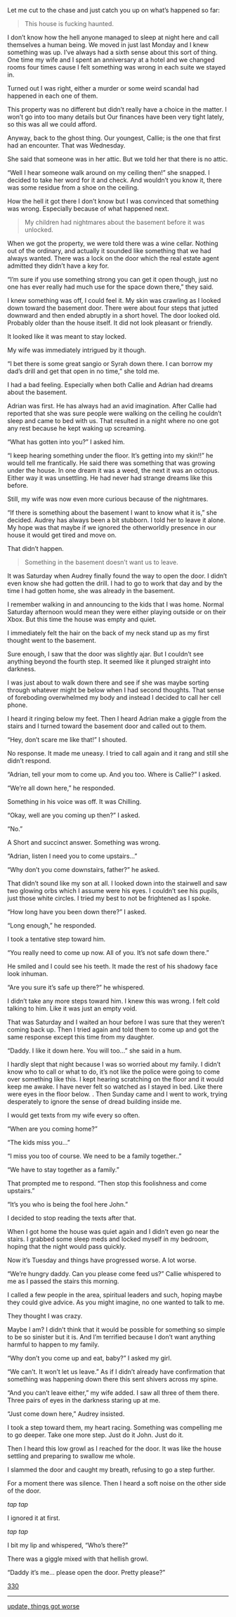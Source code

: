 Let me cut to the chase and just catch you up on what’s happened so far: 

 >This house is fucking haunted. 

 I don’t know how the hell anyone managed to sleep at night  here and call themselves a human being. We moved in just last Monday and I knew something was up. I’ve always had a sixth sense about this sort of thing. One time my wife and I spent an anniversary at a hotel and we changed rooms four times cause I felt something was wrong in each suite we stayed in. 

Turned out I was right, either a murder or some weird scandal had happened in each one of them. 

This property was no different but didn’t really have a choice in the matter. I won’t go into too many details but Our finances have been very tight lately, so this was all we could afford. 

Anyway, back to the ghost thing. Our youngest, Callie; is the one that first had an encounter. That was Wednesday. 

She said that someone was in her attic. But we told her that there is no attic. 

“Well I hear someone walk around on my ceiling then!” she snapped. I decided to take her word for it and check. And wouldn’t you know it, there was some residue from a shoe on the ceiling. 

How the hell it got there I don’t know but I was convinced that something was wrong. Especially because of what happened next. 

 >My children had nightmares about the basement before it was unlocked. 

When we got the property, we were told there was a wine cellar. Nothing out of the ordinary, and actually it sounded like something that we had always wanted. There was a lock on the door which the real estate agent admitted they didn’t have a key for. 

“I’m sure if you use something strong you can get it open though, just no one has ever really had much use for the space down there,” they said. 

I knew something was off, I could feel it. My skin was crawling as I looked down toward the basement door. There were about four steps that jutted downward and then ended abruptly in a short hovel. The door looked old. Probably older than the house itself.  It did not look pleasant or friendly. 

It looked like it was meant to stay locked. 

My wife was immediately intrigued by it though. 

“I bet there is some great sangio or Syrah down there. I can borrow my dad’s drill and get that open in no time,” she told me. 

I had a bad feeling. Especially when both Callie and Adrian had dreams about the basement. 

Adrian was first. He has always had an avid imagination. After Callie had reported that she was sure people were walking on the ceiling he couldn’t sleep and came to bed with us. That resulted in a night where no one got any rest because he kept waking up screaming. 

“What has gotten into you?” I asked him. 

“I keep hearing something under the floor. It’s getting into my skin!!” he would tell me frantically. He said there was something that was growing under the house. In one dream it was a weed, the next it was an octopus. Either way it was unsettling. He had never had strange dreams like this before. 

Still, my wife was now even more curious because of the nightmares. 

“If there is something about the basement I want to know what it is,” she decided. 
Audrey has always been a bit stubborn. I told her to leave it alone. My hope was that maybe if we ignored the otherworldly presence in our house it would get tired and move on. 

That didn’t happen. 

>Something in the basement doesn’t want us to leave. 

It was Saturday when Audrey finally found the way to open the door. I didn’t even know she had gotten the drill. I had to go to work that day and by the time I had gotten home, she was already in the basement. 

I remember walking in and announcing to the kids that I was home. Normal Saturday afternoon would mean they were either playing outside or on their Xbox. 
But this time the house was empty and quiet. 

I immediately felt the hair on the back of my neck stand up as my first thought went to the basement. 

Sure enough, I saw that the door was slightly ajar. But I couldn’t see anything beyond the fourth step. It seemed like it plunged straight into darkness. 

I was just about to walk down there and see if she was maybe sorting through whatever might be below when I had second thoughts. That sense of foreboding overwhelmed my body and instead I decided to call her cell phone. 

I heard it ringing below my feet. Then I heard Adrian make a giggle from the stairs and I turned toward the basement door and called out to them. 

“Hey, don’t scare me like that!” I shouted. 

No response. It made me uneasy. I tried to call again and it rang and still she didn’t respond. 

“Adrian, tell your mom to come up. And you too. Where is Callie?” I asked. 

“We’re all down here,” he responded. 

Something in his voice was off. It was Chilling. 

“Okay, well are you coming up then?” I asked. 

“No.” 

A Short and succinct answer. Something was wrong. 

“Adrian, listen I need you to come upstairs…” 

“Why don’t you come downstairs, father?” he asked. 

That didn’t sound like my son at all. I looked down into the stairwell and saw two glowing orbs which I assume were his eyes. I couldn’t see his pupils, just those white circles.  I tried my best to not be frightened as I spoke. 

“How long have you been down there?” I asked. 

“Long enough,” he responded. 

I took a tentative step toward him. 

“You really need to come up now. All of you. It’s not safe down there.” 

He smiled and I could see his teeth. It made the rest of his shadowy face look inhuman. 

“Are you sure it’s safe up there?” he whispered. 

I didn’t take any more steps toward him. I knew this was wrong. I felt cold talking to him. Like it was just an empty void. 

That was Saturday and I waited an hour before I was sure that they weren’t coming back up. Then I tried again and told them to come up and got the same response except this time from my daughter. 

“Daddy. I like it down here. You will too…” she said in a hum. 

I hardly slept that night because I was so worried about my family. I didn’t know who to call or what to do, it’s not like the police were going to come over something like this. I kept hearing scratching on the floor and it would keep me awake. I have never felt so watched as I stayed in bed. Like there were eyes in the floor below. 
. Then Sunday came and I went to work,  trying desperately to ignore the sense of dread building inside me. 

I would get texts from my wife every so often. 

“When are you coming home?”

“The kids miss you…”

“I miss you too of course. We need to be a family together..”

“We have to stay together as a family.” 

That prompted me to respond. “Then stop this foolishness and come upstairs.”

“It’s you who is being the fool here John.” 

I decided to stop reading the texts after that. 

When I got home the house was quiet again and I didn’t even go near the stairs. I grabbed some sleep meds and locked myself in my bedroom, hoping that the night would pass quickly. 


Now it’s Tuesday and things have progressed worse. A lot worse. 

“We’re hungry daddy. Can you please come feed us?” Callie whispered to me as I passed the stairs this morning. 

I called a few people in the area, spiritual leaders and such, hoping maybe they could give advice. As you might imagine, no one wanted to talk to me. 

They thought I was crazy. 

Maybe I am? I didn’t think that it would be possible for something so simple to be so sinister but it is. And I’m terrified because I don’t want anything harmful to happen to my family. 

“Why don’t you come up and eat, baby?” I asked my girl. 

“We can’t. It won’t let us leave.” As if I didn’t already have confirmation that something was happening down there this sent shivers across my spine. 

“And you can’t leave either,” my wife added. I saw all three of them there. Three pairs of eyes in the darkness staring up at me. 

“Just come down here,” Audrey insisted. 

I took a step toward them, my heart racing. Something was compelling me to go deeper. Take one more step. Just do it John. Just do it. 

Then I heard this low growl as I reached for the door. It was like the house settling and preparing to swallow me whole. 

I slammed the door and caught my breath, refusing to go a step further. 

For a moment there was silence. Then I heard a soft noise on the other side of the door. 

*tap tap*

I ignored it at first. 

*tap tap* 

I bit my lip and whispered, “Who’s there?” 

There was a giggle mixed with that hellish growl. 

“Daddy it’s me… please open the door. Pretty please?” 

[330](https://www.reddit.com/r/KyleHarrisonwrites/?utm_source=share&utm_medium=ios_app)


_________
[update, things got worse](https://www.reddit.com/r/nosleep/comments/ng7jl3/my_wife_and_kids_wont_come_up_from_the_basement/?utm_source=share&utm_medium=ios_app&utm_name=iossmf)